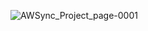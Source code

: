 ![AWSync_Project_page-0001](https://github.com/user-attachments/assets/e4071938-4bb3-40c7-9077-4472cc8db9de)
